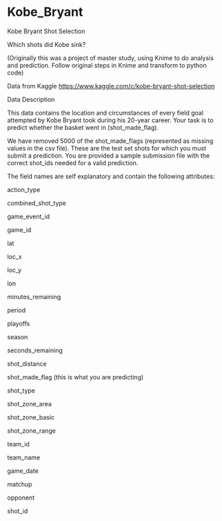 # Kobe_Bryant
Kobe Bryant Shot Selection

Which shots did Kobe sink?

(Originally this was a project of master study, using Knime to do analysis and prediction. Follow original steps in Knime and transform to python code)

Data from Kaggle 
https://www.kaggle.com/c/kobe-bryant-shot-selection

Data Description 

This data contains the location and circumstances of every field goal attempted by Kobe Bryant took during his 20-year career. Your task is to predict whether the basket went in (shot_made_flag).

We have removed 5000 of the shot_made_flags (represented as missing values in the csv file). These are the test set shots for which you must submit a prediction. You are provided a sample submission file with the correct shot_ids needed for a valid prediction.

The field names are self explanatory and contain the following attributes:

action_type

combined_shot_type

game_event_id

game_id

lat

loc_x

loc_y

lon

minutes_remaining

period

playoffs

season 

seconds_remaining

shot_distance

shot_made_flag (this is what you are predicting)

shot_type

shot_zone_area

shot_zone_basic

shot_zone_range

team_id

team_name

game_date

matchup

opponent

shot_id


